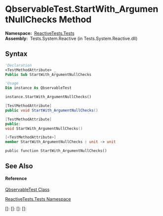 # QbservableTest.StartWith\_ArgumentNullChecks Method

**Namespace:**  [ReactiveTests.Tests](ReactiveTests.Tests\ReactiveTests.Tests.md)  
**Assembly:**  Tests.System.Reactive (in Tests.System.Reactive.dll)

## Syntax

```vb
'Declaration
<TestMethodAttribute> _
Public Sub StartWith_ArgumentNullChecks
```

```vb
'Usage
Dim instance As QbservableTest

instance.StartWith_ArgumentNullChecks()
```

```csharp
[TestMethodAttribute]
public void StartWith_ArgumentNullChecks()
```

```c++
[TestMethodAttribute]
public:
void StartWith_ArgumentNullChecks()
```

```fsharp
[<TestMethodAttribute>]
member StartWith_ArgumentNullChecks : unit -> unit 
```

```jscript
public function StartWith_ArgumentNullChecks()
```

## See Also

#### Reference

[QbservableTest Class](QbservableTest\QbservableTest.md)

[ReactiveTests.Tests Namespace](ReactiveTests.Tests\ReactiveTests.Tests.md)

[]: 
[]: 
[]: 
[]: 